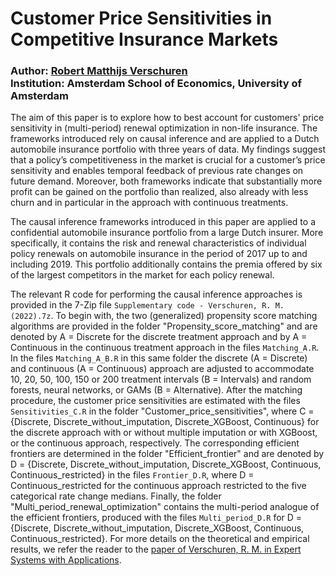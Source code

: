 # Customer Price Sensitivities in Competitive Insurance Markets
### Author: <a href="https://www.uva.nl/profile/r.m.verschuren" target="_blank">Robert Matthijs Verschuren</a> </br> Institution: Amsterdam School of Economics, University of Amsterdam
The aim of this paper is to explore how to best account for customers' price sensitivity in (multi-period) renewal optimization in non-life insurance. The frameworks introduced rely on causal inference and are applied to a Dutch automobile insurance portfolio with three years of data. My findings suggest that a policy’s competitiveness in the market is crucial for a customer’s price sensitivity and enables temporal feedback of previous rate changes on future demand. Moreover, both frameworks indicate that substantially more profit can be gained on the portfolio than realized, also already with less churn and in particular in the approach with continuous treatments.

The causal inference frameworks introduced in this paper are applied to a confidential automobile insurance portfolio from a large Dutch insurer. More specifically, it contains the risk and renewal characteristics of individual policy renewals on automobile insurance in the period of 2017 up to and including 2019. This portfolio additionally contains the premia offered by six of the largest competitors in the market for each policy renewal.

The relevant R code for performing the causal inference approaches is provided in the 7-Zip file `Supplementary code - Verschuren, R. M. (2022).7z`. To begin with, the two (generalized) propensity score matching algorithms are provided in the folder "Propensity_score_matching" and are denoted by A = Discrete for the discrete treatment approach and by A = Continuous in the continuous treatment approach in the files `Matching_A.R`. In the files `Matching_A_B.R` in this same folder the discrete (A = Discrete) and continuous (A = Continuous) approach are adjusted to accommodate 10, 20, 50, 100, 150 or 200 treatment intervals (B = Intervals) and random forests, neural networks, or GAMs (B = Alternative). After the matching procedure, the customer price sensitivities are estimated with the files `Sensitivities_C.R` in the folder "Customer_price_sensitivities", where C = {Discrete, Discrete_without_imputation, Discrete_XGBoost, Continuous} for the discrete approach with or without multiple imputation or with XGBoost, or the continuous approach, respectively. The corresponding efficient frontiers are determined in the folder "Efficient_frontier" and are denoted by D = {Discrete, Discrete_without_imputation, Discrete_XGBoost, Continuous, Continuous_restricted} in the files `Frontier_D.R`, where D = Continuous_restricted for the continuous approach restricted to the five categorical rate change medians. Finally, the folder "Multi_period_renewal_optimization" contains the multi-period analogue of the efficient frontiers, produced with the files `Multi_period_D.R` for D = {Discrete, Discrete_without_imputation, Discrete_XGBoost, Continuous, Continuous_restricted}. For more details on the theoretical and empirical results, we refer the reader to the [paper of Verschuren, R. M. in Expert Systems with Applications](https://doi.org/10.1016/j.eswa.2022.117133).

